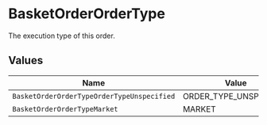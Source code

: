# BasketOrderOrderType

The execution type of this order.


## Values

| Name                                       | Value                                      |
| ------------------------------------------ | ------------------------------------------ |
| `BasketOrderOrderTypeOrderTypeUnspecified` | ORDER_TYPE_UNSPECIFIED                     |
| `BasketOrderOrderTypeMarket`               | MARKET                                     |